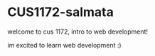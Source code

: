 # CUS1172-salmata

welcome to cus 1172, intro to web development!

im excited to learn web development :)
